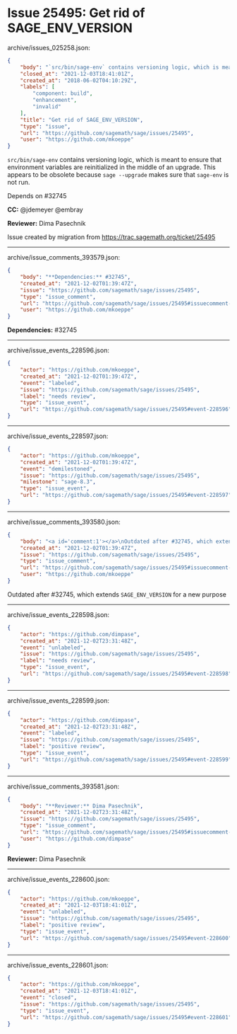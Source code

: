 # Issue 25495: Get rid of SAGE_ENV_VERSION

archive/issues_025258.json:
```json
{
    "body": "`src/bin/sage-env` contains versioning logic, which is meant to ensure that environment variables are reinitialized in the middle of an upgrade. This appears to be obsolete because `sage --upgrade` makes sure that `sage-env` is not run.\n\n\n\nDepends on #32745\n\n**CC:**  @jdemeyer @embray\n\n**Reviewer:** Dima Pasechnik\n\nIssue created by migration from https://trac.sagemath.org/ticket/25495\n\n",
    "closed_at": "2021-12-03T18:41:01Z",
    "created_at": "2018-06-02T04:10:29Z",
    "labels": [
        "component: build",
        "enhancement",
        "invalid"
    ],
    "title": "Get rid of SAGE_ENV_VERSION",
    "type": "issue",
    "url": "https://github.com/sagemath/sage/issues/25495",
    "user": "https://github.com/mkoeppe"
}
```
`src/bin/sage-env` contains versioning logic, which is meant to ensure that environment variables are reinitialized in the middle of an upgrade. This appears to be obsolete because `sage --upgrade` makes sure that `sage-env` is not run.



Depends on #32745

**CC:**  @jdemeyer @embray

**Reviewer:** Dima Pasechnik

Issue created by migration from https://trac.sagemath.org/ticket/25495





---

archive/issue_comments_393579.json:
```json
{
    "body": "**Dependencies:** #32745",
    "created_at": "2021-12-02T01:39:47Z",
    "issue": "https://github.com/sagemath/sage/issues/25495",
    "type": "issue_comment",
    "url": "https://github.com/sagemath/sage/issues/25495#issuecomment-393579",
    "user": "https://github.com/mkoeppe"
}
```

**Dependencies:** #32745



---

archive/issue_events_228596.json:
```json
{
    "actor": "https://github.com/mkoeppe",
    "created_at": "2021-12-02T01:39:47Z",
    "event": "labeled",
    "issue": "https://github.com/sagemath/sage/issues/25495",
    "label": "needs review",
    "type": "issue_event",
    "url": "https://github.com/sagemath/sage/issues/25495#event-228596"
}
```



---

archive/issue_events_228597.json:
```json
{
    "actor": "https://github.com/mkoeppe",
    "created_at": "2021-12-02T01:39:47Z",
    "event": "demilestoned",
    "issue": "https://github.com/sagemath/sage/issues/25495",
    "milestone": "sage-8.3",
    "type": "issue_event",
    "url": "https://github.com/sagemath/sage/issues/25495#event-228597"
}
```



---

archive/issue_comments_393580.json:
```json
{
    "body": "<a id='comment:1'></a>\nOutdated after #32745, which extends `SAGE_ENV_VERSION` for a new purpose",
    "created_at": "2021-12-02T01:39:47Z",
    "issue": "https://github.com/sagemath/sage/issues/25495",
    "type": "issue_comment",
    "url": "https://github.com/sagemath/sage/issues/25495#issuecomment-393580",
    "user": "https://github.com/mkoeppe"
}
```

<a id='comment:1'></a>
Outdated after #32745, which extends `SAGE_ENV_VERSION` for a new purpose



---

archive/issue_events_228598.json:
```json
{
    "actor": "https://github.com/dimpase",
    "created_at": "2021-12-02T23:31:48Z",
    "event": "unlabeled",
    "issue": "https://github.com/sagemath/sage/issues/25495",
    "label": "needs review",
    "type": "issue_event",
    "url": "https://github.com/sagemath/sage/issues/25495#event-228598"
}
```



---

archive/issue_events_228599.json:
```json
{
    "actor": "https://github.com/dimpase",
    "created_at": "2021-12-02T23:31:48Z",
    "event": "labeled",
    "issue": "https://github.com/sagemath/sage/issues/25495",
    "label": "positive review",
    "type": "issue_event",
    "url": "https://github.com/sagemath/sage/issues/25495#event-228599"
}
```



---

archive/issue_comments_393581.json:
```json
{
    "body": "**Reviewer:** Dima Pasechnik",
    "created_at": "2021-12-02T23:31:48Z",
    "issue": "https://github.com/sagemath/sage/issues/25495",
    "type": "issue_comment",
    "url": "https://github.com/sagemath/sage/issues/25495#issuecomment-393581",
    "user": "https://github.com/dimpase"
}
```

**Reviewer:** Dima Pasechnik



---

archive/issue_events_228600.json:
```json
{
    "actor": "https://github.com/mkoeppe",
    "created_at": "2021-12-03T18:41:01Z",
    "event": "unlabeled",
    "issue": "https://github.com/sagemath/sage/issues/25495",
    "label": "positive review",
    "type": "issue_event",
    "url": "https://github.com/sagemath/sage/issues/25495#event-228600"
}
```



---

archive/issue_events_228601.json:
```json
{
    "actor": "https://github.com/mkoeppe",
    "created_at": "2021-12-03T18:41:01Z",
    "event": "closed",
    "issue": "https://github.com/sagemath/sage/issues/25495",
    "type": "issue_event",
    "url": "https://github.com/sagemath/sage/issues/25495#event-228601"
}
```
